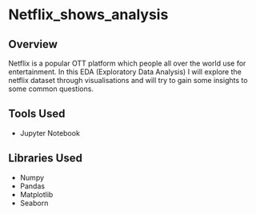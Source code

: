 # Netflix_shows_analysis
## Overview
Netflix is a popular OTT platform which people all over the world use for entertainment. 
In this EDA (Exploratory Data Analysis) I will explore the netflix dataset through visualisations and will try to gain some insights to some common questions.
## Tools Used
* Jupyter Notebook
## Libraries Used
* Numpy
* Pandas
* Matplotlib
* Seaborn
